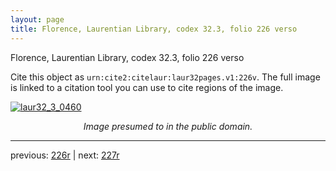 ```yaml
---
layout: page
title: Florence, Laurentian Library, codex 32.3, folio 226 verso
---
```


Florence, Laurentian Library, codex 32.3, folio 226 verso

Cite this object as `urn:cite2:citelaur:laur32pages.v1:226v`.  The full image is linked to a citation tool you can use to cite regions of the image.

[![laur32_3_0460](http://www.homermultitext.org/iipsrv?IIIF=/project/homer/pyramidal/deepzoom/citelaur/laur32imgs/v1/laur32_3_0460.tif/full/800,/0/default.jpg)](http://www.homermultitext.org/ict2/?urn=urn:cite2:citelaur:laur32imgs.v1:laur32_3_0460) 

<p style="text-align: center; font-style: italic;">Image presumed to in the public domain.</p>

---

previous: [226r](../226r/) | next: [227r](../227r/)
